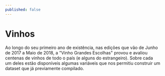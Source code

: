 ```yaml
---
published: false
---
```

# Vinhos

Ao longo do seu primeiro ano de existência, nas edições que vão de Junho de 2017 a Maio de 2018, a "Vinho Grandes Escolhas" provou e avaliou centenas de vinhos de todo o país (e alguns do estrangeiro). Sobre cada um deles estão disponíveis algumas variáveis que nos permitiu construir um dataset que já previamente compilado.
